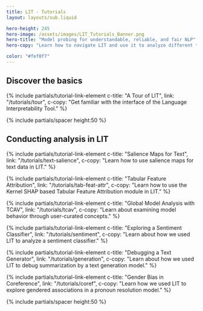 ```yaml
---
title: LIT - Tutorials
layout: layouts/sub.liquid

hero-height: 245
hero-image: /assets/images/LIT_Tutorials_Banner.png
hero-title: "Model probing for understandable, reliable, and fair NLP"
hero-copy: "Learn how to navigate LIT and use it to analyze different types of models. "

color: "#fef0f7"
---
```


<div class="mdl-cell--8-col mdl-cell--8-col-tablet mdl-cell--4-col-phone">

<a name="basics"></a>

## Discover the basics

{% include partials/tutorial-link-element c-title: "A Tour of LIT", link: "/tutorials/tour",
c-copy: "Get familiar with the interface of the Language Interpretability Tool." %}

{% include partials/spacer height:50 %}

<a name="analysis"></a>

## Conducting analysis in LIT

{% include partials/tutorial-link-element c-title: "Salience Maps for Text", link: "/tutorials/text-salience",
c-copy: "Learn how to use salience maps for text data in LIT." %}

{% include partials/tutorial-link-element c-title: "Tabular Feature Attribution", link: "/tutorials/tab-feat-attr",
c-copy: "Learn how to use the Kernel SHAP based Tabular Feature Attribution module in LIT." %}

{% include partials/tutorial-link-element c-title: "Global Model Analysis with TCAV", link: "/tutorials/tcav",
c-copy: "Learn about examining model behavior through user-curated concepts." %}

{% include partials/tutorial-link-element c-title: "Exploring a Sentiment Classifier", link: "/tutorials/sentiment",
c-copy: "Learn about how we used LIT to analyze a sentiment classifier." %}

{% include partials/tutorial-link-element c-title: "Debugging a Text Generator", link: "/tutorials/generation",
c-copy: "Learn about how we used LIT to debug summarization by a text generation model." %}

{% include partials/tutorial-link-element c-title: "Gender Bias in Coreference", link: "/tutorials/coref",
c-copy: "Learn how we used LIT to explore gendered associations in a pronoun resolution model." %}

{% include partials/spacer height:50 %}

</div>
